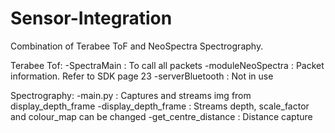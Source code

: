 # Sensor-Integration

Combination of Terabee ToF and NeoSpectra Spectrography.

Terabee Tof:
-SpectraMain      : To call all packets
-moduleNeoSpectra : Packet information. Refer to SDK page 23
-serverBluetooth  : Not in use

Spectrography:
-main.py              : Captures and streams img from display_depth_frame
-display_depth_frame  : Streams depth, scale_factor and colour_map can be changed
-get_centre_distance  : Distance capture
